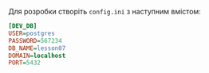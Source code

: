 Для розробки створіть `config.ini` з наступним вмістом:

```ini
[DEV_DB]
USER=postgres
PASSWORD=567234
DB_NAME=lesson07
DOMAIN=localhost
PORT=5432
```
